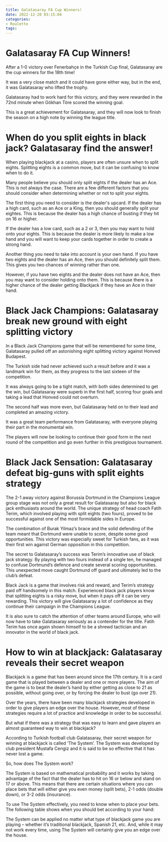 ```yaml
---
title: Galatasaray FA Cup Winners!
date: 2022-12-20 03:15:04
categories:
- Roulette
tags:
---
```



#  Galatasaray FA Cup Winners!

After a 1-0 victory over Fenerbahçe in the Turkish Cup final, Galatasaray are the cup winners for the 18th time!

It was a very close match and it could have gone either way, but in the end, it was Galatasaray who lifted the trophy.

Galatasaray had to work hard for this victory, and they were rewarded in the 72nd minute when Gökhan Töre scored the winning goal.

This is a great achievement for Galatasaray, and they will now look to finish the season on a high note by winning the league title.

#  When do you split eights in black jack? Galatasaray find the answer!

When playing blackjack at a casino, players are often unsure when to split eights. Splitting eights is a common move, but it can be confusing to know when to do it.

Many people believe you should only split eights if the dealer has an Ace. This is not always the case. There are a few different factors that you should consider when determining whether or not to split your eights.

The first thing you need to consider is the dealer's upcard. If the dealer has a high card, such as an Ace or a King, then you should generally split your eightes. This is because the dealer has a high chance of busting if they hit on 16 or higher.

If the dealer has a low card, such as a 2 or 3, then you may want to hold onto your eights. This is because the dealer is more likely to make a low hand and you will want to keep your cards together in order to create a strong hand.

Another thing you need to take into account is your own hand. If you have two eights and the dealer has an Ace, then you should definitely split them. This gives you two chances of winning rather than one.

However, if you have two eights and the dealer does not have an Ace, then you may want to consider holding onto them. This is because there is a higher chance of the dealer getting Blackjack if they have an Ace in their hand.

#  Black Jack Champions: Galatasaray break new ground with eight splitting victory

In a Black Jack Champions game that will be remembered for some time, Galatasaray pulled off an astonishing eight splitting victory against Honved Budapest.

The Turkish side had never achieved such a result before and it was a landmark win for them, as they progress to the last sixteen of the competition.

It was always going to be a tight match, with both sides determined to get the win, but Galatasaray were superb in the first half, scoring four goals and taking a lead that Honved could not overturn.

The second half was more even, but Galatasaray held on to their lead and completed an amazing victory.

It was a great team performance from Galatasaray, with everyone playing their part in the monumental win.

The players will now be looking to continue their good form in the next round of the competition and go even further in this prestigious tournament.

#  Black Jack Sensation: Galatasaray defeat big-guns with split eights strategy

The 2-1 away victory against Borussia Dortmund in the Champions League group stage was not only a great result for Galatasaray but also for black jack enthusiasts around the world. The unique strategy of head coach Fatih Terim, which involved playing with split eights (two fours), proved to be successful against one of the most formidable sides in Europe.

The combination of Burak Yilmaz’s brace and the solid defending of the team meant that Dortmund were unable to score, despite some good opportunities. This victory was especially sweet for Turkish fans, as it was their first win against German opposition in this competition.

The secret to Galatasaray’s success was Terim’s innovative use of black jack strategy. By playing with two fours instead of a single ten, he managed to confuse Dortmund’s defence and create several scoring opportunities. This unexpected move caught Dortmund off guard and ultimately led to the club’s defeat.

Black Jack is a game that involves risk and reward, and Terim’s strategy paid off handsomely in this match. Experienced black jack players know that splitting eights is a risky move, but when it pays off it can be very rewarding. This victory will give Galatasaray a lot of confidence as they continue their campaign in the Champions League.

It is also sure to catch the attention of other teams around Europe, who will now have to take Galatasaray seriously as a contender for the title. Fatih Terim has once again shown himself to be a shrewd tactician and an innovator in the world of black jack.

#  How to win at blackjack: Galatasaray reveals their secret weapon

Blackjack is a game that has been around since the 17th century. It is a card game that is played between a dealer and one or more players. The aim of the game is to beat the dealer’s hand by either getting as close to 21 as possible, without going over, or by forcing the dealer to bust (go over 21).

Over the years, there have been many blackjack strategies developed in order to give players an edge over the house. However, most of these strategies require a lot of practice and knowledge in order to be successful.

But what if there was a strategy that was easy to learn and gave players an almost guaranteed way to win at blackjack?

According to Turkish football club Galatasaray, their secret weapon for winning at blackjack is called ‘The System’. The System was developed by club president Mustafa Cengiz and it is said to be so effective that it has never lost a game.

So, how does The System work?

The System is based on mathematical probability and it works by taking advantage of the fact that the dealer has to hit on 16 or below and stand on 17 or above. This means that there are certain situations where you can place bets that will either give you even money (split bets), 2-1 odds (double down), or 3-2 odds (insurance).

To use The System effectively, you need to know when to place your bets. The following table shows when you should bet according to your hand:

















The System can be applied no matter what type of blackjack game you are playing – whether it’s traditional blackjack, Spanish 21, etc. And, while it may not work every time, using The System will certainly give you an edge over the house.